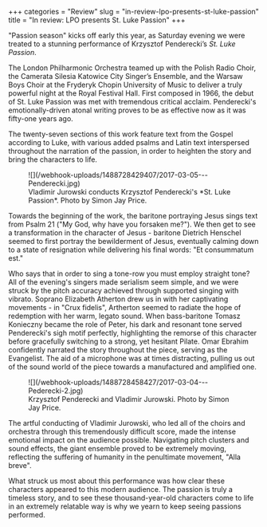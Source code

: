 +++
categories = "Review"
slug = "in-review-lpo-presents-st-luke-passion"
title = "In review: LPO presents St. Luke Passion"
+++

"Passion season" kicks off early this year, as Saturday evening we were treated to a stunning performance of Krzysztof Penderecki’s *St. Luke Passion*. 

The London Philharmonic Orchestra teamed up with the Polish Radio Choir, the Camerata Silesia Katowice City Singer’s Ensemble, and the Warsaw Boys Choir at the Fryderyk Chopin University of Music to deliver a truly powerful night at the Royal Festival Hall. First composed in 1966, the debut of St. Luke Passion was met with tremendous critical acclaim. Penderecki's emotionally-driven atonal writing proves to be as effective now as it was fifty-one years ago.

The twenty-seven sections of this work feature text from the Gospel according to Luke, with various added psalms and Latin text interspersed throughout the narration of the passion, in order to heighten the story and bring the characters to life.

<figure data-type="image">
![](/webhook-uploads/1488728429407/2017-03-05---Penderecki.jpg)
<figcaption>Vladimir Jurowski conducts Krzysztof Penderecki's *St. Luke Passion*. Photo by Simon Jay Price.</figcaption>
</figure>

Towards the beginning of the work, the baritone portraying Jesus sings text from Psalm 21 ("My God, why have you forsaken me?"). We then get to see a transformation in the character of Jesus - baritone Dietrich Henschel seemed to first portray the bewilderment of Jesus, eventually calming down to a state of resignation while delivering his final words: "Et consummatum est."

Who says that in order to sing a tone-row you must employ straight tone? All of the evening's singers made serialism seem simple, and we were struck by the pitch accuracy achieved through supported singing with vibrato. Soprano Elizabeth Atherton drew us in with her captivating movements - in "Crux fidelis", Artherton seemed to radiate the hope of redemption with her warm, legato sound. When bass-baritone Tomasz Konieczny became the role of Peter, his dark and resonant tone served Penderecki's sigh motif perfectly, highlighting the remorse of this character before gracefully switching to a strong, yet hesitant Pilate. Omar Ebrahim confidently narrated the story throughout the piece, serving as the Evangelist. The aid of a microphone was at times distracting, pulling us out of the sound world of the piece towards a manufactured and amplified one. 

<figure data-type="image">
![](/webhook-uploads/1488728458427/2017-03-04---Pederecki-2.jpg)
<figcaption>Krzysztof Penderecki and Vladimir Jurowski. Photo by Simon Jay Price.</figcaption>
</figure>

The artful conducting of Vladimir Jurowski, who led all of the choirs and orchestra through this tremendously difficult score, made the intense emotional impact on the audience possible. Navigating pitch clusters and sound effects, the giant ensemble proved to be extremely moving, reflecting the suffering of humanity in the penultimate movement, "Alla breve".

What struck us most about this performance was how clear these characters appeared to this modern audience. The passion is truly a timeless story, and to see these thousand-year-old characters come to life in an extremely relatable way is why we yearn to keep seeing passions performed.
